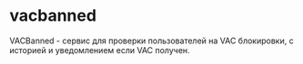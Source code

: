 # vacbanned
VACBanned - сервис для проверки пользователей на VAC блокировки, с историей и уведомлением если VAC получен. 
